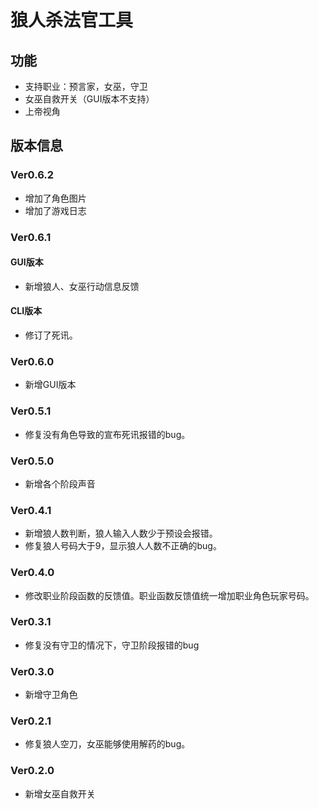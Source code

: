 # 狼人杀法官工具

## 功能

- 支持职业：预言家，女巫，守卫
- 女巫自救开关（GUI版本不支持）
- 上帝视角

## 版本信息

### Ver0.6.2

- 增加了角色图片
- 增加了游戏日志

### Ver0.6.1

#### GUI版本

- 新增狼人、女巫行动信息反馈

#### CLI版本

- 修订了死讯。

### Ver0.6.0

- 新增GUI版本

### Ver0.5.1

- 修复没有角色导致的宣布死讯报错的bug。

### Ver0.5.0

- 新增各个阶段声音

### Ver0.4.1

- 新增狼人数判断，狼人输入人数少于预设会报错。
- 修复狼人号码大于9，显示狼人人数不正确的bug。

### Ver0.4.0

- 修改职业阶段函数的反馈值。职业函数反馈值统一增加职业角色玩家号码。

### Ver0.3.1

- 修复没有守卫的情况下，守卫阶段报错的bug

### Ver0.3.0

- 新增守卫角色

### Ver0.2.1

- 修复狼人空刀，女巫能够使用解药的bug。

### Ver0.2.0

- 新增女巫自救开关
